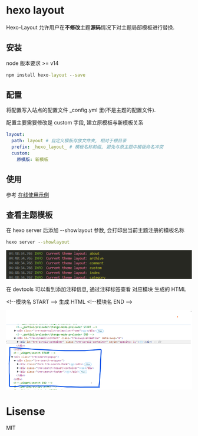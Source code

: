 # hexo layout

Hexo-Layout 允许用户在**不修改**主题**源码**情况下对主题局部模板进行替换.

## 安装

node 版本要求 >= v14

```cmd
npm install hexo-layout --save
```

## 配置

将配置写入站点的配置文件 \_config.yml 里(不是主题的配置文件).

配置主要需要修改是 custom 字段, 建立原模板与新模板关系

```yml
layout:
  path: layout # 自定义模板存放文件夹, 相对于根目录
  prefix: _hexo_layout_ # 模板名称前缀, 避免与原主题中模板命名冲突
  custom:
    原模版: 新模板
```

## 使用

参考 [在线使用示例](https://stackblitz.com/edit/node-bqs8oq?file=README.md)

## 查看主题模板

在 hexo server 后添加 --showlayout 参数, 会打印出当前主题注册的模板名称

```cmd
hexo server --showlayout
```

![demo](./assets/demo.png)

在 devtools 可以看到添加注释信息, 通过注释标签查看 对应模块 生成的 HTML

\<\!--模块名 START --> 生成 HTML \<\!--模块名 END -->

![demo2](./assets/demo2.png)

# Lisense

MIT
